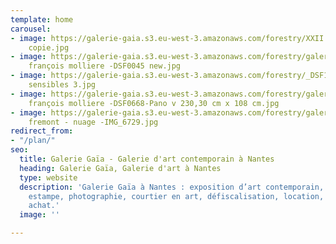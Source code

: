 ```yaml
---
template: home
carousel:
- image: https://galerie-gaia.s3.eu-west-3.amazonaws.com/forestry/XXII 101 343 - détail
    copie.jpg
- image: https://galerie-gaia.s3.eu-west-3.amazonaws.com/forestry/galerie gaia - jean
    françois molliere -DSF0045 new.jpg
- image: https://galerie-gaia.s3.eu-west-3.amazonaws.com/forestry/_DSF1144 75x63 Paysagesc
    sensibles 3.jpg
- image: https://galerie-gaia.s3.eu-west-3.amazonaws.com/forestry/galerie gaia - jean
    françois molliere -DSF0668-Pano v 230,30 cm x 108 cm.jpg
- image: https://galerie-gaia.s3.eu-west-3.amazonaws.com/forestry/galerie-gaia- olivier
    fremont - nuage -IMG_6729.jpg
redirect_from:
- "/plan/"
seo:
  title: Galerie Gaïa - Galerie d'art contemporain à Nantes
  heading: Galerie Gaïa, Galerie d'art à Nantes
  type: website
  description: 'Galerie Gaïa à Nantes : exposition d’art contemporain, peinture, sculpture,
    estampe, photographie, courtier en art, défiscalisation, location, prêt avant
    achat.'
  image: ''

---
```

